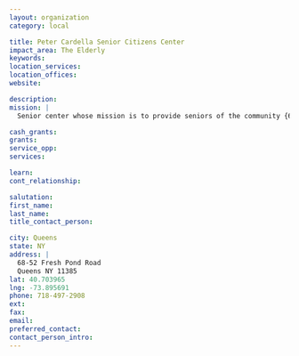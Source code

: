 ```yaml
---
layout: organization
category: local

title: Peter Cardella Senior Citizens Center
impact_area: The Elderly
keywords: 
location_services: 
location_offices: 
website: 

description: 
mission: |
  Senior center whose mission is to provide seniors of the community {60 plus in age} with nutritional, educational, recreational, and social services.

cash_grants: 
grants: 
service_opp: 
services: 

learn: 
cont_relationship: 

salutation: 
first_name: 
last_name: 
title_contact_person: 

city: Queens
state: NY
address: |
  68-52 Fresh Pond Road  
  Queens NY 11385
lat: 40.703965
lng: -73.895691
phone: 718-497-2908
ext: 
fax: 
email: 
preferred_contact: 
contact_person_intro: 
---
```

